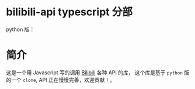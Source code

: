 # bilibili-api **typescript** 分部

python 版：

# 简介

这是一个用 Javascript 写的调用 [Bilibili](https://www.bilibili.com) 各种 API 的库，
这个库是基于 `python` 版的一个 `clone`, API 正在慢慢完善，欢迎贡献！。
